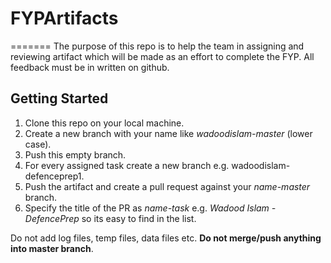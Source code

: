 # FYPArtifacts
=======
The purpose of this repo is to help the team in assigning and reviewing artifact which will be made as an effort to complete the FYP. All feedback must be in written on github.

## Getting Started

1. Clone this repo on your local machine.
1. Create a new branch with your name like *wadoodislam-master* (lower case).
1. Push this empty branch.
1. For every assigned task create a new branch e.g. wadoodislam-defenceprep1.
1. Push the artifact and create a pull request against your *name-master* branch.
1. Specify the title of the PR as *name-task* e.g. *Wadood Islam - DefencePrep* so its easy to find in the list.

Do not add log files, temp files, data files etc.
**Do not merge/push anything into master branch**.
